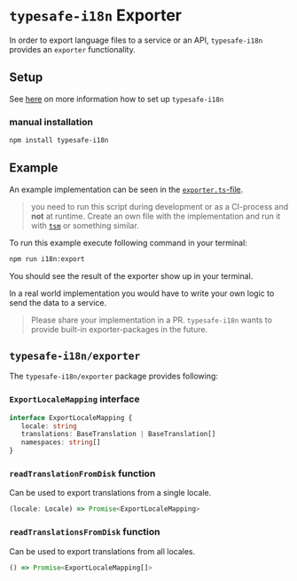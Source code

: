 # `typesafe-i18n` Exporter

In order to export language files to a service or an API, `typesafe-i18n` provides an `exporter` functionality.

## Setup

See [here](https://github.com/ivanhofer/typesafe-i18n#get-started) on more information how to set up `typesafe-i18n`

### manual installation

```bash
npm install typesafe-i18n
```

## Example

An example implementation can be seen in the [`exporter.ts`-file](https://github.com/ivanhofer/typesafe-i18n/tree/main/packages/exporter/examples/exporter.ts).

> you need to run this script during development or as a CI-process and **not** at runtime. Create an own file with the implementation and run it with [`tsm`](https://github.com/lukeed/tsm) or something similar.

To run this example execute following command in your terminal:

```sh
npm run i18n:export
```

You should see the result of the exporter show up in your terminal.

In a real world implementation you would have to write your own logic to send the data to a service.

> Please share your implementation in a PR. `typesafe-i18n` wants to provide built-in exporter-packages in the future.

## `typesafe-i18n/exporter`

The `typesafe-i18n/exporter` package provides following:


### `ExportLocaleMapping` interface

```ts
interface ExportLocaleMapping {
   locale: string
   translations: BaseTranslation | BaseTranslation[]
   namespaces: string[]
}
```

### `readTranslationFromDisk` function

Can be used to export translations from a single locale.

```ts
(locale: Locale) => Promise<ExportLocaleMapping>
```

### `readTranslationsFromDisk` function

Can be used to export translations from all locales.

```ts
() => Promise<ExportLocaleMapping[]>
```

